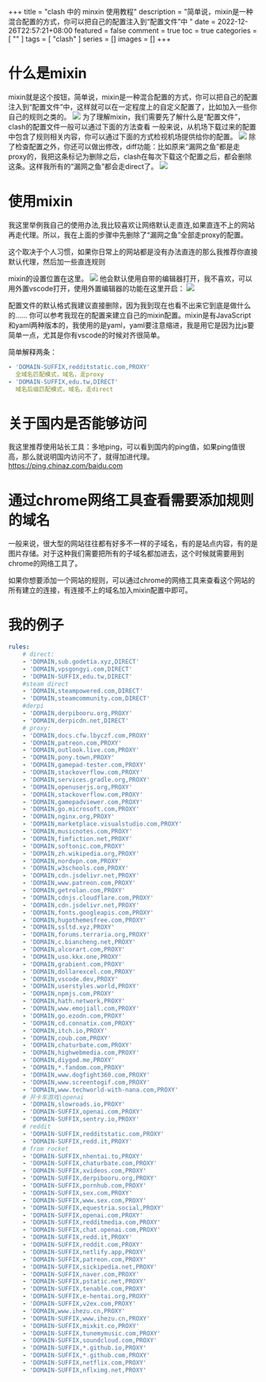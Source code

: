 +++
title = "clash 中的 minxin 使用教程"
description = "简单说，mixin是一种混合配置的方式，你可以把自己的配置注入到“配置文件”中 "
date = 2022-12-26T22:57:21+08:00
featured = false
comment = true
toc = true
categories = [
  ""
]
tags = [
  "clash"
]
series = []
images = []
+++

# 什么是mixin
mixin就是这个按钮，简单说，mixin是一种混合配置的方式，你可以把自己的配置注入到“配置文件”中，这样就可以在一定程度上的自定义配置了，比如加入一些你自己的规则之类的。
![](https://raw.githubusercontent.com/cornradio/imgs/main/20221226230540.png)
为了理解mixin，我们需要先了解什么是“配置文件”，clash的配置文件一般可以通过下面的方法查看
一般来说，从机场下载过来的配置中包含了规则相关内容，你可以通过下面的方式检视机场提供给你的配置。
![](https://raw.githubusercontent.com/cornradio/imgs/main/20221226230817.png)
除了检查配置之外，你还可以做出修改，diff功能：比如原来“漏网之鱼”都是走proxy的，我把这条标记为删除之后，clash在每次下载这个配置之后，都会删除这条。这样我所有的“漏网之鱼”都会走direct了。
![](https://raw.githubusercontent.com/cornradio/imgs/main/20221226230927.png)

# 使用mixin
我这里举例我自己的使用办法,我比较喜欢让网络默认走直连,如果直连不上的网站再走代理。所以，我在上面的步骤中先删除了“漏网之鱼”全部走proxy的配置。

这个取决于个人习惯，如果你日常上的网站都是没有办法直连的那么我推荐你直接默认代理，然后加一些直连规则

mixin的设置位置在这里。
![](https://raw.githubusercontent.com/cornradio/imgs/main/20221226231515.png)
他会默认使用自带的编辑器打开，我不喜欢，可以用外置vscode打开，使用外置编辑器的功能在这里开启：
![](https://raw.githubusercontent.com/cornradio/imgs/main/20221226231635.png)

配置文件的默认格式我建议直接删除，因为我到现在也看不出来它到底是做什么的…… 你可以参考我现在的配置来建立自己的mixin配置。mixin是有JavaScript和yaml两种版本的，我使用的是yaml，yaml要注意缩进，我是用它是因为比js要简单一点，尤其是你有vscode的时候对齐很简单。

简单解释两条：

```yaml
- 'DOMAIN-SUFFIX,redditstatic.com,PROXY'
  全域名匹配模式，域名，走proxy    
- 'DOMAIN-SUFFIX,edu.tw,DIRECT'
  域名后缀匹配模式，域名，走direct
```

# 关于国内是否能够访问
我这里推荐使用站长工具：多地ping，可以看到国内的ping值，如果ping值很高，那么就说明国内访问不了，就得加进代理。
https://ping.chinaz.com/baidu.com

# 通过chrome网络工具查看需要添加规则的域名
一般来说，很大型的网站往往都有好多不一样的子域名，有的是站点内容，有的是图片存储。对于这种我们需要把所有的子域名都加进去，这个时候就需要用到chrome的网络工具了。

如果你想要添加一个网站的规则，可以通过chrome的网络工具来查看这个网站的所有建立的连接，有连接不上的域名加入mixin配置中即可。


# 我的例子
```yaml
rules:
    # direct:
    - 'DOMAIN,sub.godetia.xyz,DIRECT'
    - 'DOMAIN,vpsgongyi.com,DIRECT'
    - 'DOMAIN-SUFFIX,edu.tw,DIRECT'
    #steam direct
    - 'DOMAIN,steampowered.com,DIRECT'
    - 'DOMAIN,steamcommunity.com,DIRECT'
    #derpi
    - 'DOMAIN,derpibooru.org,PROXY'
    - 'DOMAIN,derpicdn.net,DIRECT'
    # proxy:
    - 'DOMAIN,docs.cfw.lbyczf.com,PROXY'
    - 'DOMAIN,patreon.com,PROXY'
    - 'DOMAIN,outlook.live.com,PROXY'
    - 'DOMAIN,pony.town,PROXY'
    - 'DOMAIN,gamepad-tester.com,PROXY'
    - 'DOMAIN,stackoverflow.com,PROXY'
    - 'DOMAIN,services.gradle.org,PROXY'
    - 'DOMAIN,openuserjs.org,PROXY'
    - 'DOMAIN,stackoverflow.com,PROXY'
    - 'DOMAIN,gamepadviewer.com,PROXY'
    - 'DOMAIN,go.microsoft.com,PROXY'
    - 'DOMAIN,nginx.org,PROXY'
    - 'DOMAIN,marketplace.visualstudio.com,PROXY'
    - 'DOMAIN,musicnotes.com,PROXY'
    - 'DOMAIN,fimfiction.net,PROXY'
    - 'DOMAIN,softonic.com,PROXY'
    - 'DOMAIN,zh.wikipedia.org,PROXY'
    - 'DOMAIN,nordvpn.com,PROXY'
    - 'DOMAIN,w3schools.com,PROXY'
    - 'DOMAIN,cdn.jsdelivr.net,PROXY'
    - 'DOMAIN,www.patreon.com,PROXY'
    - 'DOMAIN,getrolan.com,PROXY'
    - 'DOMAIN,cdnjs.cloudflare.com,PROXY'
    - 'DOMAIN,cdn.jsdelivr.net,PROXY'
    - 'DOMAIN,fonts.googleapis.com,PROXY'
    - 'DOMAIN,hugothemesfree.com,PROXY'
    - 'DOMAIN,ssltd.xyz,PROXY'
    - 'DOMAIN,forums.terraria.org,PROXY'
    - 'DOMAIN,c.biancheng.net,PROXY'
    - 'DOMAIN,alcorart.com,PROXY'
    - 'DOMAIN,uso.kkx.one,PROXY'
    - 'DOMAIN,grabient.com,PROXY'
    - 'DOMAIN,dollarexcel.com,PROXY'
    - 'DOMAIN,vscode.dev,PROXY'
    - 'DOMAIN,userstyles.world,PROXY'
    - 'DOMAIN,npmjs.com,PROXY'
    - 'DOMAIN,hath.network,PROXY'
    - 'DOMAIN,www.emojiall.com,PROXY'
    - 'DOMAIN,go.ezodn.com,PROXY'
    - 'DOMAIN,cd.connatix.com,PROXY'
    - 'DOMAIN,itch.io,PROXY'
    - 'DOMAIN,coub.com,PROXY'
    - 'DOMAIN,chaturbate.com,PROXY'
    - 'DOMAIN,highwebmedia.com,PROXY'
    - 'DOMAIN,diygod.me,PROXY'
    - 'DOMAIN,*.fandom.com,PROXY'
    - 'DOMAIN,www.dogfight360.com,PROXY'
    - 'DOMAIN,www.screentogif.com,PROXY'
    - 'DOMAIN,www.techworld-with-nana.com,PROXY'
    # 开卡车游戏\openai
    - 'DOMAIN,slowroads.io,PROXY'
    - 'DOMAIN-SUFFIX,openai.com,PROXY'
    - 'DOMAIN-SUFFIX,sentry.io,PROXY'
    # reddit
    - 'DOMAIN-SUFFIX,redditstatic.com,PROXY'
    - 'DOMAIN-SUFFIX,redd.it,PROXY'
    # from rocket
    - 'DOMAIN-SUFFIX,nhentai.to,PROXY'
    - 'DOMAIN-SUFFIX,chaturbate.com,PROXY'
    - 'DOMAIN-SUFFIX,xvideos.com,PROXY'
    - 'DOMAIN-SUFFIX,derpibooru.org,PROXY'
    - 'DOMAIN-SUFFIX,pornhub.com,PROXY'
    - 'DOMAIN-SUFFIX,sex.com,PROXY'
    - 'DOMAIN-SUFFIX,www.sex.com,PROXY'
    - 'DOMAIN-SUFFIX,equestria.social,PROXY'
    - 'DOMAIN-SUFFIX,openai.com,PROXY'
    - 'DOMAIN-SUFFIX,redditmedia.com,PROXY'
    - 'DOMAIN-SUFFIX,chat.openai.com,PROXY'
    - 'DOMAIN-SUFFIX,redd.it,PROXY'
    - 'DOMAIN-SUFFIX,reddit.com,PROXY'
    - 'DOMAIN-SUFFIX,netlify.app,PROXY'
    - 'DOMAIN-SUFFIX,patreon.com,PROXY'
    - 'DOMAIN-SUFFIX,sickipedia.net,PROXY'
    - 'DOMAIN-SUFFIX,naver.com,PROXY'
    - 'DOMAIN-SUFFIX,pstatic.net,PROXY'
    - 'DOMAIN-SUFFIX,tenable.com,PROXY'
    - 'DOMAIN-SUFFIX,e-hentai.org,PROXY'
    - 'DOMAIN-SUFFIX,v2ex.com,PROXY'
    - 'DOMAIN,www.ihezu.cn,PROXY'
    - 'DOMAIN-SUFFIX,www.ihezu.cn,PROXY'
    - 'DOMAIN-SUFFIX,mixkit.co,PROXY'
    - 'DOMAIN-SUFFIX,tunemymusic.com,PROXY'
    - 'DOMAIN-SUFFIX,soundcloud.com,PROXY'
    - 'DOMAIN-SUFFIX,*.github.io,PROXY'
    - 'DOMAIN-SUFFIX,*.github.com,PROXY'
    - 'DOMAIN-SUFFIX,netflix.com,PROXY'
    - 'DOMAIN-SUFFIX,nflximg.net,PROXY'

```